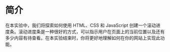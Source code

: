 # 简介

在本实验中，我们将探索如何使用 HTML、CSS 和 JavaScript 创建一个滚动进度条。滚动进度条是一种很好的方式，可以指示用户在页面上的当前位置以及还有多少内容有待查看。在本实验结束时，你将更好地理解如何在你的网站上实现此功能。
